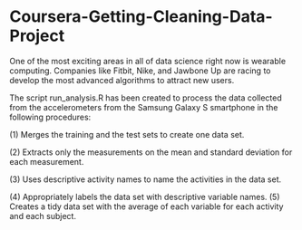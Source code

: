 # Coursera-Getting-Cleaning-Data-Project
One of the most exciting areas in all of data science right now is wearable computing. Companies like Fitbit, Nike, and Jawbone Up are racing to develop the most advanced algorithms to attract new users. 

The script run_analysis.R has been created to process the data collected from the accelerometers from the Samsung Galaxy S smartphone in the following procedures:

(1) Merges the training and the test sets to create one data set.

(2) Extracts only the measurements on the mean and standard deviation for each measurement.

(3) Uses descriptive activity names to name the activities in the data set.

(4) Appropriately labels the data set with descriptive variable names.
(5) Creates a tidy data set with the average of each variable for each activity and each subject. 


